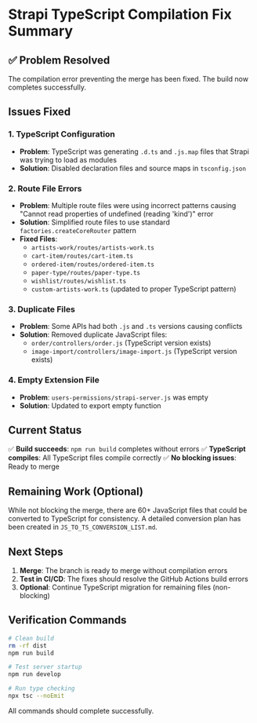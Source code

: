 # Strapi TypeScript Compilation Fix Summary

## ✅ Problem Resolved

The compilation error preventing the merge has been fixed. The build now completes successfully.

## Issues Fixed

### 1. TypeScript Configuration
- **Problem**: TypeScript was generating `.d.ts` and `.js.map` files that Strapi was trying to load as modules
- **Solution**: Disabled declaration files and source maps in `tsconfig.json`

### 2. Route File Errors
- **Problem**: Multiple route files were using incorrect patterns causing "Cannot read properties of undefined (reading 'kind')" error
- **Solution**: Simplified route files to use standard `factories.createCoreRouter` pattern
- **Fixed Files**:
  - `artists-work/routes/artists-work.ts`
  - `cart-item/routes/cart-item.ts`
  - `ordered-item/routes/ordered-item.ts`
  - `paper-type/routes/paper-type.ts`
  - `wishlist/routes/wishlist.ts`
  - `custom-artists-work.ts` (updated to proper TypeScript pattern)

### 3. Duplicate Files
- **Problem**: Some APIs had both `.js` and `.ts` versions causing conflicts
- **Solution**: Removed duplicate JavaScript files:
  - `order/controllers/order.js` (TypeScript version exists)
  - `image-import/controllers/image-import.js` (TypeScript version exists)

### 4. Empty Extension File
- **Problem**: `users-permissions/strapi-server.js` was empty
- **Solution**: Updated to export empty function

## Current Status

✅ **Build succeeds**: `npm run build` completes without errors
✅ **TypeScript compiles**: All TypeScript files compile correctly
✅ **No blocking issues**: Ready to merge

## Remaining Work (Optional)

While not blocking the merge, there are 60+ JavaScript files that could be converted to TypeScript for consistency. A detailed conversion plan has been created in `JS_TO_TS_CONVERSION_LIST.md`.

## Next Steps

1. **Merge**: The branch is ready to merge without compilation errors
2. **Test in CI/CD**: The fixes should resolve the GitHub Actions build errors
3. **Optional**: Continue TypeScript migration for remaining files (non-blocking)

## Verification Commands

```bash
# Clean build
rm -rf dist
npm run build

# Test server startup
npm run develop

# Run type checking
npx tsc --noEmit
```

All commands should complete successfully.